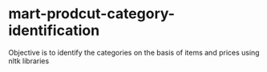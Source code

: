 # mart-prodcut-category-identification
Objective is to identify the categories on the basis of items and prices using nltk libraries
